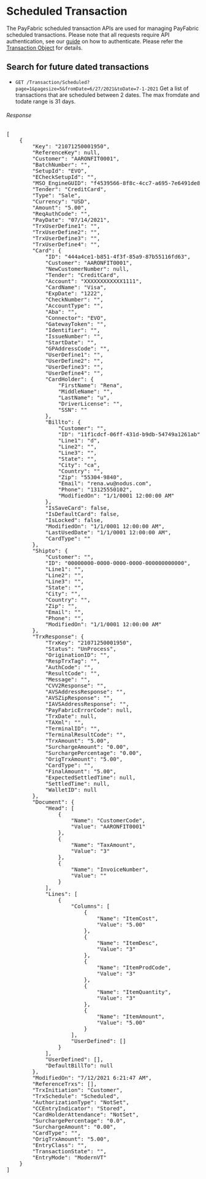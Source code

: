 Scheduled Transaction
=================

The PayFabric scheduled transaction APIs are used for managing PayFabric scheduled transactions.  Please note that all requests require API authentication, see our [guide](Authentication.md) on how to authenticate. Please refer the [Transaction Object](/PayFabric/Sections/3.1JSONObjects.md#transaction) for details.

Search for future dated transactions
-------------------------------------
* `GET /Transaction/Scheduled?page=1&pagesize=5&fromDate=6/27/2021&toDate=7-1-2021` Get a list of transactions that are scheduled between 2 dates. The max fromdate and todate range is 31 days.

###### Response
<pre>
[
    {
        "Key": "21071250001950",
        "ReferenceKey": null,
        "Customer": "AARONFIT0001",
        "BatchNumber": "",
        "SetupId": "EVO",
        "ECheckSetupId": "",
        "MSO_EngineGUID": "f4539566-8f8c-4cc7-a695-7e6491de8bf2",
        "Tender": "CreditCard",
        "Type": "Sale",
        "Currency": "USD",
        "Amount": "5.00",
        "ReqAuthCode": "",
        "PayDate": "07/14/2021",
        "TrxUserDefine1": "",
        "TrxUserDefine2": "",
        "TrxUserDefine3": "",
        "TrxUserDefine4": "",
        "Card": {
            "ID": "444a4ce1-b851-4f3f-85a9-87b55116fd63",
            "Customer": "AARONFIT0001",
            "NewCustomerNumber": null,
            "Tender": "CreditCard",
            "Account": "XXXXXXXXXXXX1111",
            "CardName": "Visa",
            "ExpDate": "1222",
            "CheckNumber": "",
            "AccountType": "",
            "Aba": "",
            "Connector": "EVO",
            "GatewayToken": "",
            "Identifier": "",
            "IssueNumber": "",
            "StartDate": "",
            "GPAddressCode": "",
            "UserDefine1": "",
            "UserDefine2": "",
            "UserDefine3": "",
            "UserDefine4": "",
            "CardHolder": {
                "FirstName": "Rena",
                "MiddleName": "",
                "LastName": "u",
                "DriverLicense": "",
                "SSN": ""
            },
            "Billto": {
                "Customer": "",
                "ID": "11f1cdcf-06ff-431d-b9db-54749a1261ab",
                "Line1": "d",
                "Line2": "",
                "Line3": "",
                "State": "",
                "City": "ca",
                "Country": "",
                "Zip": "55304-9840",
                "Email": "rena.wu@nodus.com",
                "Phone": "13125550102",
                "ModifiedOn": "1/1/0001 12:00:00 AM"
            },
            "IsSaveCard": false,
            "IsDefaultCard": false,
            "IsLocked": false,
            "ModifiedOn": "1/1/0001 12:00:00 AM",
            "LastUsedDate": "1/1/0001 12:00:00 AM",
            "CardType": ""
        },
        "Shipto": {
            "Customer": "",
            "ID": "00000000-0000-0000-0000-000000000000",
            "Line1": "",
            "Line2": "",
            "Line3": "",
            "State": "",
            "City": "",
            "Country": "",
            "Zip": "",
            "Email": "",
            "Phone": "",
            "ModifiedOn": "1/1/0001 12:00:00 AM"
        },
        "TrxResponse": {
            "TrxKey": "21071250001950",
            "Status": "UnProcess",
            "OriginationID": "",
            "RespTrxTag": "",
            "AuthCode": "",
            "ResultCode": "",
            "Message": "",
            "CVV2Response": "",
            "AVSAddressResponse": "",
            "AVSZipResponse": "",
            "IAVSAddressResponse": "",
            "PayFabricErrorCode": null,
            "TrxDate": null,
            "TAXml": "",
            "TerminalID": "",
            "TerminalResultCode": "",
            "TrxAmount": "5.00",
            "SurchargeAmount": "0.00",
            "SurchargePercentage": "0.00",
            "OrigTrxAmount": "5.00",
            "CardType": "",
            "FinalAmount": "5.00",
            "ExpectedSettledTime": null,
            "SettledTime": null,
            "WalletID": null
        },
        "Document": {
            "Head": [
                {
                    "Name": "CustomerCode",
                    "Value": "AARONFIT0001"
                },
                {
                    "Name": "TaxAmount",
                    "Value": "3"
                },
                {
                    "Name": "InvoiceNumber",
                    "Value": ""
                }
            ],
            "Lines": [
                {
                    "Columns": [
                        {
                            "Name": "ItemCost",
                            "Value": "5.00"
                        },
                        {
                            "Name": "ItemDesc",
                            "Value": "3"
                        },
                        {
                            "Name": "ItemProdCode",
                            "Value": "3"
                        },
                        {
                            "Name": "ItemQuantity",
                            "Value": "3"
                        },
                        {
                            "Name": "ItemAmount",
                            "Value": "5.00"
                        }
                    ],
                    "UserDefined": []
                }
            ],
            "UserDefined": [],
            "DefaultBillTo": null
        },
        "ModifiedOn": "7/12/2021 6:21:47 AM",
        "ReferenceTrxs": [],
        "TrxInitiation": "Customer",
        "TrxSchedule": "Scheduled",
        "AuthorizationType": "NotSet",
        "CCEntryIndicator": "Stored",
        "CardHolderAttendance": "NotSet",
        "SurchargePercentage": "0.0",
        "SurchargeAmount": "0.00",
        "CardType": "",
        "OrigTrxAmount": "5.00",
        "EntryClass": "",
        "TransactionState": "",
        "EntryMode": "ModernVT"
    }
]
</pre>
